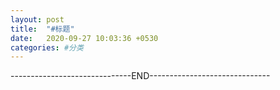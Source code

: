 ```yaml
---
layout: post
title:  "#标题"
date:   2020-09-27 10:03:36 +0530
categories: #分类
---
```





------------------------------END------------------------------

[jekyll-docs]: https://jekyllrb.com/docs/home
[jekyll-gh]:   https://github.com/jekyll/jekyll
[jekyll-talk]: https://talk.jekyllrb.com/
